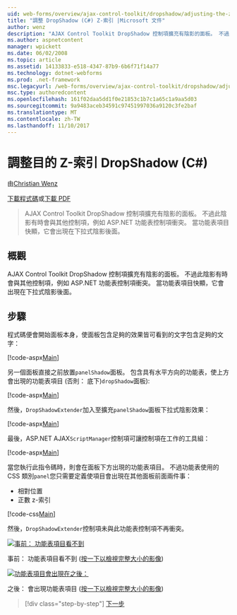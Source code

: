 ```yaml
---
uid: web-forms/overview/ajax-control-toolkit/dropshadow/adjusting-the-z-index-of-a-dropshadow-cs
title: "調整 DropShadow (C#) Z-索引 |Microsoft 文件"
author: wenz
description: "AJAX Control Toolkit DropShadow 控制項擴充有陰影的面板。 不過此陰影有時會與其他控制項，如 insta 衝突..."
ms.author: aspnetcontent
manager: wpickett
ms.date: 06/02/2008
ms.topic: article
ms.assetid: 14133833-e518-4347-87b9-6b6f71f14a77
ms.technology: dotnet-webforms
ms.prod: .net-framework
msc.legacyurl: /web-forms/overview/ajax-control-toolkit/dropshadow/adjusting-the-z-index-of-a-dropshadow-cs
msc.type: authoredcontent
ms.openlocfilehash: 161f02daa5dd1f0e21853c1b7c1a65c1a9aa5d03
ms.sourcegitcommit: 9a9483aceb34591c97451997036a9120c3fe2baf
ms.translationtype: MT
ms.contentlocale: zh-TW
ms.lasthandoff: 11/10/2017
---
```

<a name="adjusting-the-z-index-of-a-dropshadow-c"></a>調整目的 Z-索引 DropShadow (C#)
====================
由[Christian Wenz](https://github.com/wenz)

[下載程式碼](http://download.microsoft.com/download/5/1/6/51652a81-500b-4f6b-88d3-617103e7941e/DropShadow1.cs.zip)或[下載 PDF](http://download.microsoft.com/download/b/6/a/b6ae89ee-df69-4c87-9bfb-ad1eb2b23373/dropshadow1CS.pdf)

> AJAX Control Toolkit DropShadow 控制項擴充有陰影的面板。 不過此陰影有時會與其他控制項，例如 ASP.NET 功能表控制項衝突。 當功能表項目快顯，它會出現在下拉式陰影後面。


## <a name="overview"></a>概觀

AJAX Control Toolkit DropShadow 控制項擴充有陰影的面板。 不過此陰影有時會與其他控制項，例如 ASP.NET 功能表控制項衝突。 當功能表項目快顯，它會出現在下拉式陰影後面。

## <a name="steps"></a>步驟

程式碼便會開始面板本身，使面板包含足夠的效果皆可看到的文字包含足夠的文字：

[!code-aspx[Main](adjusting-the-z-index-of-a-dropshadow-cs/samples/sample1.aspx)]

另一個面板直接之前放置`panelShadow`面板。 包含具有水平方向的功能表，使上方會出現的功能表項目 (否則： 底下)`dropShadow`面板):

[!code-aspx[Main](adjusting-the-z-index-of-a-dropshadow-cs/samples/sample2.aspx)]

然後，`DropShadowExtender`加入至擴充`panelShadow`面板下拉式陰影效果：

[!code-aspx[Main](adjusting-the-z-index-of-a-dropshadow-cs/samples/sample3.aspx)]

最後，ASP.NET AJAX`ScriptManager`控制項可讓控制項在工作的工具組：

[!code-aspx[Main](adjusting-the-z-index-of-a-dropshadow-cs/samples/sample4.aspx)]

當您執行此指令碼時，則會在面板下方出現的功能表項目。 不過功能表使用的 CSS 類別`panel`您只需要定義使項目會出現在其他面板前面兩件事：

- 相對位置
- 正數 z-索引

[!code-css[Main](adjusting-the-z-index-of-a-dropshadow-cs/samples/sample5.css)]

然後，`DropShadowExtender`控制項未與此功能表控制項不再衝突。


[![事前： 功能表項目看不到](adjusting-the-z-index-of-a-dropshadow-cs/_static/image2.png)](adjusting-the-z-index-of-a-dropshadow-cs/_static/image1.png)

事前： 功能表項目看不到 ([按一下以檢視完整大小的影像](adjusting-the-z-index-of-a-dropshadow-cs/_static/image3.png))


[![功能表項目會出現在之後：](adjusting-the-z-index-of-a-dropshadow-cs/_static/image5.png)](adjusting-the-z-index-of-a-dropshadow-cs/_static/image4.png)

之後： 會出現功能表項目 ([按一下以檢視完整大小的影像](adjusting-the-z-index-of-a-dropshadow-cs/_static/image6.png))

>[!div class="step-by-step"]
[下一步](manipulating-dropshadow-properties-from-client-code-cs.md)
